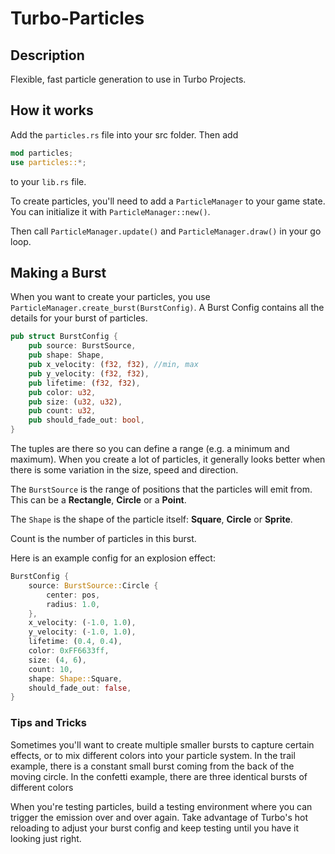 # Turbo-Particles

## Description

Flexible, fast particle generation to use in Turbo Projects.

## How it works

Add the `particles.rs` file into your src folder. Then add

```rust
mod particles;
use particles::*;
```

to your `lib.rs` file.

To create particles, you'll need to add a `ParticleManager` to your game state. You can initialize it with `ParticleManager::new()`.

Then call `ParticleManager.update()` and `ParticleManager.draw()` in your go loop. 

## Making a Burst

When you want to create your particles, you use `ParticleManager.create_burst(BurstConfig)`. A Burst Config contains all the details for your burst of particles.

```rust
pub struct BurstConfig {
    pub source: BurstSource,
    pub shape: Shape,
    pub x_velocity: (f32, f32), //min, max
    pub y_velocity: (f32, f32),
    pub lifetime: (f32, f32),
    pub color: u32,
    pub size: (u32, u32),
    pub count: u32,
    pub should_fade_out: bool,
}
```

The tuples are there so you can define a range (e.g. a minimum and maximum). When you create a lot of particles, it generally looks better when there is some variation in the size, speed and direction.

The `BurstSource` is the range of positions that the particles will emit from. This can be a **Rectangle**, **Circle** or a **Point**.

The `Shape` is the shape of the particle itself: **Square**, **Circle** or **Sprite**.

Count is the number of particles in this burst.

Here is an example config for an explosion effect:

```rust
BurstConfig {
    source: BurstSource::Circle {
        center: pos,
        radius: 1.0,
    },
    x_velocity: (-1.0, 1.0),
    y_velocity: (-1.0, 1.0),
    lifetime: (0.4, 0.4),
    color: 0xFF6633ff,
    size: (4, 6),
    count: 10,
    shape: Shape::Square,
    should_fade_out: false,
}
```

### Tips and Tricks

Sometimes you'll want to create multiple smaller bursts to capture certain effects, or to mix different colors into your particle system. In the trail example, there is a constant small burst coming from the back of the moving circle. In the confetti example, there are three identical bursts of different colors

When you're testing particles, build a testing environment where you can trigger the emission over and over again. Take advantage of Turbo's hot reloading to adjust your burst config and keep testing until you have it looking just right.





